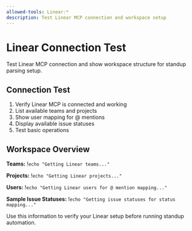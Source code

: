 ```yaml
---
allowed-tools: Linear:*
description: Test Linear MCP connection and workspace setup
---
```


# Linear Connection Test

Test Linear MCP connection and show workspace structure for standup parsing setup.

## Connection Test
1. Verify Linear MCP is connected and working
2. List available teams and projects
3. Show user mapping for @ mentions
4. Display available issue statuses
5. Test basic operations

## Workspace Overview

**Teams:**
!`echo "Getting Linear teams..."`

**Projects:**
!`echo "Getting Linear projects..."`

**Users:**
!`echo "Getting Linear users for @ mention mapping..."`

**Sample Issue Statuses:**
!`echo "Getting issue statuses for status mapping..."`

Use this information to verify your Linear setup before running standup automation.
